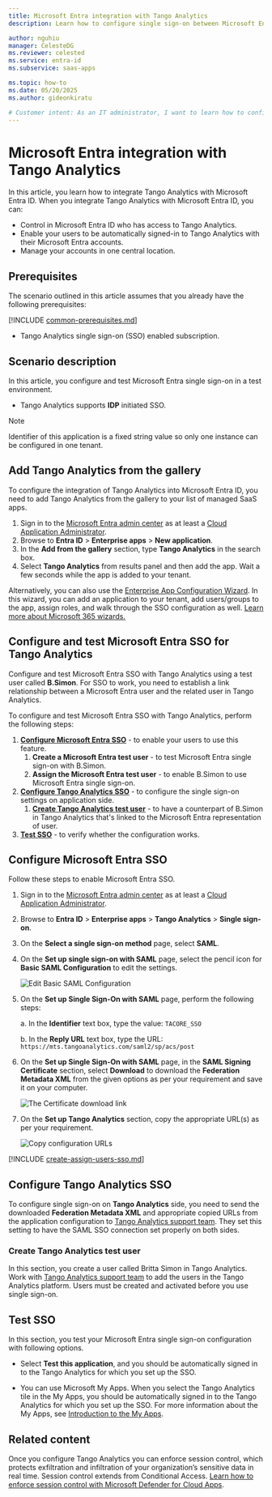 ```yaml
---
title: Microsoft Entra integration with Tango Analytics
description: Learn how to configure single sign-on between Microsoft Entra ID and Tango Analytics.

author: nguhiu
manager: CelesteDG
ms.reviewer: celested
ms.service: entra-id
ms.subservice: saas-apps

ms.topic: how-to
ms.date: 05/20/2025
ms.author: gideonkiratu

# Customer intent: As an IT administrator, I want to learn how to configure single sign-on between Microsoft Entra ID and Tango Analytics so that I can control who has access to Tango Analytics, enable automatic sign-in with Microsoft Entra accounts, and manage my accounts in one central location.
---
```

# Microsoft Entra integration with Tango Analytics

In this article,  you learn how to integrate Tango Analytics with Microsoft Entra ID. When you integrate Tango Analytics with Microsoft Entra ID, you can:

* Control in Microsoft Entra ID who has access to Tango Analytics.
* Enable your users to be automatically signed-in to Tango Analytics with their Microsoft Entra accounts.
* Manage your accounts in one central location.

## Prerequisites
The scenario outlined in this article assumes that you already have the following prerequisites:

[!INCLUDE [common-prerequisites.md](~/identity/saas-apps/includes/common-prerequisites.md)]
* Tango Analytics single sign-on (SSO) enabled subscription.

## Scenario description

In this article,  you configure and test Microsoft Entra single sign-on in a test environment.

* Tango Analytics supports **IDP** initiated SSO.

> [!NOTE]
> Identifier of this application is a fixed string value so only one instance can be configured in one tenant.

## Add Tango Analytics from the gallery

To configure the integration of Tango Analytics into Microsoft Entra ID, you need to add Tango Analytics from the gallery to your list of managed SaaS apps.

1. Sign in to the [Microsoft Entra admin center](https://entra.microsoft.com) as at least a [Cloud Application Administrator](~/identity/role-based-access-control/permissions-reference.md#cloud-application-administrator).
1. Browse to **Entra ID** > **Enterprise apps** > **New application**.
1. In the **Add from the gallery** section, type **Tango Analytics** in the search box.
1. Select **Tango Analytics** from results panel and then add the app. Wait a few seconds while the app is added to your tenant.

 Alternatively, you can also use the [Enterprise App Configuration Wizard](https://portal.office.com/AdminPortal/home?Q=Docs#/azureadappintegration). In this wizard, you can add an application to your tenant, add users/groups to the app, assign roles, and walk through the SSO configuration as well. [Learn more about Microsoft 365 wizards.](/microsoft-365/admin/misc/azure-ad-setup-guides)

<a name='configure-and-test-azure-ad-sso-for-tango-analytics'></a>

## Configure and test Microsoft Entra SSO for Tango Analytics

Configure and test Microsoft Entra SSO with Tango Analytics using a test user called **B.Simon**. For SSO to work, you need to establish a link relationship between a Microsoft Entra user and the related user in Tango Analytics.

To configure and test Microsoft Entra SSO with Tango Analytics, perform the following steps:

1. **[Configure Microsoft Entra SSO](#configure-azure-ad-sso)** - to enable your users to use this feature.
    1. **Create a Microsoft Entra test user** - to test Microsoft Entra single sign-on with B.Simon.
    1. **Assign the Microsoft Entra test user** - to enable B.Simon to use Microsoft Entra single sign-on.
1. **[Configure Tango Analytics SSO](#configure-tango-analytics-sso)** - to configure the single sign-on settings on application side.
    1. **[Create Tango Analytics test user](#create-tango-analytics-test-user)** - to have a counterpart of B.Simon in Tango Analytics that's linked to the Microsoft Entra representation of user.
1. **[Test SSO](#test-sso)** - to verify whether the configuration works.

<a name='configure-azure-ad-sso'></a>

## Configure Microsoft Entra SSO

Follow these steps to enable Microsoft Entra SSO.

1. Sign in to the [Microsoft Entra admin center](https://entra.microsoft.com) as at least a [Cloud Application Administrator](~/identity/role-based-access-control/permissions-reference.md#cloud-application-administrator).
1. Browse to **Entra ID** > **Enterprise apps** > **Tango Analytics** > **Single sign-on**.
1. On the **Select a single sign-on method** page, select **SAML**.
1. On the **Set up single sign-on with SAML** page, select the pencil icon for **Basic SAML Configuration** to edit the settings.

   ![Edit Basic SAML Configuration](common/edit-urls.png)

1. On the **Set up Single Sign-On with SAML** page, perform the following steps:

    a. In the **Identifier** text box, type the value:
    `TACORE_SSO`

    b. In the **Reply URL** text box, type the URL:
    `https://mts.tangoanalytics.com/saml2/sp/acs/post`

1. On the **Set up Single Sign-On with SAML** page, in the **SAML Signing Certificate** section, select **Download** to download the **Federation Metadata XML** from the given options as per your requirement and save it on your computer.

	![The Certificate download link](common/metadataxml.png)

6. On the **Set up Tango Analytics** section, copy the appropriate URL(s) as per your requirement.

	![Copy configuration URLs](common/copy-configuration-urls.png)

<a name='create-an-azure-ad-test-user'></a>

[!INCLUDE [create-assign-users-sso.md](~/identity/saas-apps/includes/create-assign-users-sso.md)]

## Configure Tango Analytics SSO

To configure single sign-on on **Tango Analytics** side, you need to send the downloaded **Federation Metadata XML** and appropriate copied URLs from the application configuration to [Tango Analytics support team](mailto:support@tangoanalytics.com). They set this setting to have the SAML SSO connection set properly on both sides.

### Create Tango Analytics test user

In this section, you create a user called Britta Simon in Tango Analytics. Work with [Tango Analytics support team](mailto:support@tangoanalytics.com) to add the users in the Tango Analytics platform. Users must be created and activated before you use single sign-on.

## Test SSO

In this section, you test your Microsoft Entra single sign-on configuration with following options.

* Select **Test this application**, and you should be automatically signed in to the Tango Analytics for which you set up the SSO.

* You can use Microsoft My Apps. When you select the Tango Analytics tile in the My Apps, you should be automatically signed in to the Tango Analytics for which you set up the SSO. For more information about the My Apps, see [Introduction to the My Apps](https://support.microsoft.com/account-billing/sign-in-and-start-apps-from-the-my-apps-portal-2f3b1bae-0e5a-4a86-a33e-876fbd2a4510).

## Related content

Once you configure Tango Analytics you can enforce session control, which protects exfiltration and infiltration of your organization’s sensitive data in real time. Session control extends from Conditional Access. [Learn how to enforce session control with Microsoft Defender for Cloud Apps](/cloud-app-security/proxy-deployment-aad).

